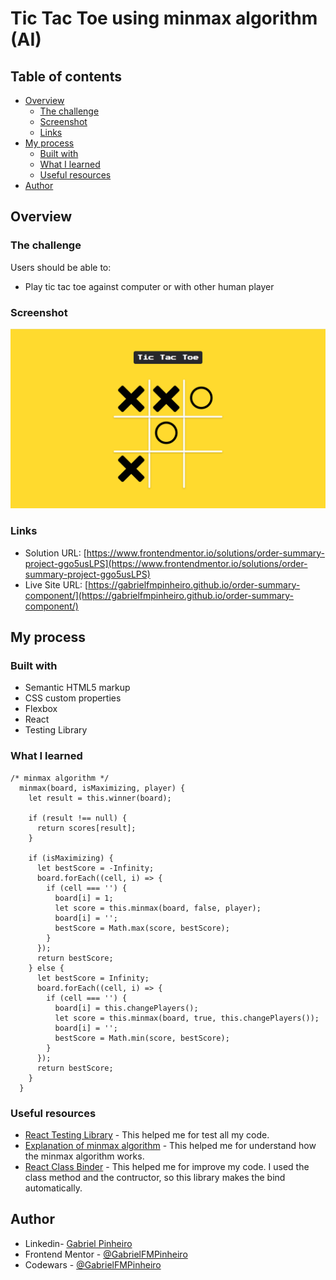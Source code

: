# Tic Tac Toe using minmax algorithm (AI)

## Table of contents

- [Overview](#overview)
  - [The challenge](#the-challenge)
  - [Screenshot](#screenshot)
  - [Links](#links)
- [My process](#my-process)
  - [Built with](#built-with)
  - [What I learned](#what-i-learned)
  - [Useful resources](#useful-resources)
- [Author](#author)

## Overview

### The challenge

Users should be able to:

- Play tic tac toe against computer or with other human player

### Screenshot

![](./assets/my_project.png)

### Links

- Solution URL: [https://www.frontendmentor.io/solutions/order-summary-project-ggo5usLPS](https://www.frontendmentor.io/solutions/order-summary-project-ggo5usLPS)
- Live Site URL: [https://gabrielfmpinheiro.github.io/order-summary-component/](https://gabrielfmpinheiro.github.io/order-summary-component/)

## My process

### Built with

- Semantic HTML5 markup
- CSS custom properties
- Flexbox
- React
- Testing Library

### What I learned

```JS
/* minmax algorithm */
  minmax(board, isMaximizing, player) {
    let result = this.winner(board);

    if (result !== null) {
      return scores[result];
    }

    if (isMaximizing) {
      let bestScore = -Infinity;
      board.forEach((cell, i) => {
        if (cell === '') {
          board[i] = 1;
          let score = this.minmax(board, false, player);
          board[i] = '';
          bestScore = Math.max(score, bestScore);
        }
      });
      return bestScore;
    } else {
      let bestScore = Infinity;
      board.forEach((cell, i) => {
        if (cell === '') {
          board[i] = this.changePlayers();
          let score = this.minmax(board, true, this.changePlayers());
          board[i] = '';
          bestScore = Math.min(score, bestScore);
        }
      });
      return bestScore;
    }
  }
```

### Useful resources

- [React Testing Library](https://testing-library.com/docs/react-testing-library/intro/) - This helped me for test all my code.
- [Explanation of minmax algorithm](https://www.youtube.com/watch?v=trKjYdBASyQ) - This helped me for understand how the minmax algorithm works.
- [React Class Binder](https://github.com/Klathmon/react-class-binder) - This helped me for improve my code. I used the class method and the contructor, so this library makes the bind automatically.

## Author

- Linkedin- [Gabriel Pinheiro](https://www.linkedin.com/feed/)
- Frontend Mentor - [@GabrielFMPinheiro](https://www.frontendmentor.io/profile/GabrielFMPinheiro)
- Codewars - [@GabrielFMPinheiro](https://www.codewars.com/users/GabrielFMPinheiro)
